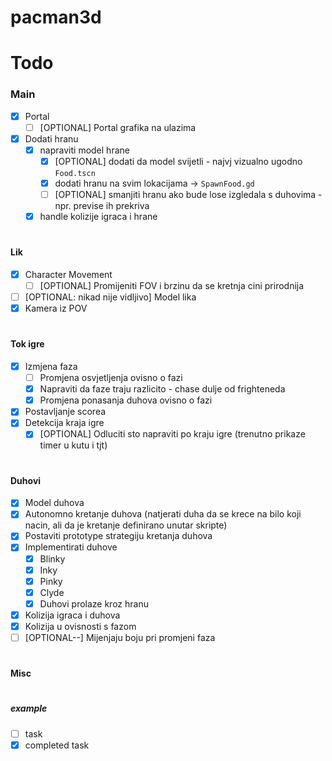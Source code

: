 # pacman3d

# Todo
### Main
- [x] Portal
  - [ ] [OPTIONAL] Portal grafika na ulazima
- [x] Dodati hranu
  - [x] napraviti model hrane
    - [x] [OPTIONAL] dodati da model svijetli - najvj vizualno ugodno `Food.tscn`
    - [x] dodati hranu na svim lokacijama -> `SpawnFood.gd`
    - [ ] [OPTIONAL] smanjiti hranu ako bude lose izgledala s duhovima - npr. previse ih prekriva
  - [x] handle kolizije igraca i hrane
#
#### Lik
- [x] Character Movement
  - [ ] [OPTIONAL] Promijeniti FOV i brzinu da se kretnja cini prirodnija
- [ ] [OPTIONAL: nikad nije vidljivo] Model lika
- [x] Kamera iz POV
#
#### Tok igre
- [x] Izmjena faza
  - [ ] Promjena osvjetljenja ovisno o fazi
  - [x] Napraviti da faze traju razlicito - chase dulje od frighteneda
  - [x] Promjena ponasanja duhova ovisno o fazi
- [x] Postavljanje scorea
- [x] Detekcija kraja igre
  - [x] [OPTIONAL] Odluciti sto napraviti po kraju igre (trenutno prikaze timer u kutu i tjt)
#
#### Duhovi
- [x] Model duhova
- [x] Autonomno kretanje duhova (natjerati duha da se krece na bilo koji nacin, ali da je kretanje definirano unutar skripte)
- [x] Postaviti prototype strategiju kretanja duhova 
- [x] Implementirati duhove
  - [x] Blinky
  - [x] Inky
  - [x] Pinky
  - [x] Clyde
  - [x] Duhovi prolaze kroz hranu
- [x] Kolizija igraca i duhova
- [x] Kolizija u ovisnosti s fazom
- [ ] [OPTIONAL--] Mijenjaju boju pri promjeni faza
#

#### Misc

#

##### example
- [ ] task
- [x] completed task
